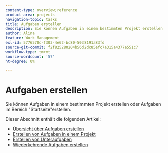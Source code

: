 ```yaml
---
content-type: overview;reference
product-area: projects
navigation-topic: tasks
title: Aufgaben erstellen
description: Sie können Aufgaben in einem bestimmten Projekt erstellen oder Aufgaben im Bereich "Startseite"erstellen.
author: Alina
feature: Work Management
exl-id: 5776570c-f303-4e62-bc80-5038191a83fd
source-git-commit: f2f825280204b56d2dc85efc7a315a4377e551c7
workflow-type: tm+mt
source-wordcount: '57'
ht-degree: 0%

---
```


# Aufgaben erstellen

Sie können Aufgaben in einem bestimmten Projekt erstellen oder Aufgaben im Bereich &quot;Startseite&quot;erstellen.

Dieser Abschnitt enthält die folgenden Artikel:

* [Übersicht über Aufgaben erstellen](../../../manage-work/tasks/create-tasks/create-tasks-overview.md)
* [Erstellen von Aufgaben in einem Projekt](../../../manage-work/tasks/create-tasks/create-tasks-in-project.md)
* [Erstellen von Unteraufgaben](../../../manage-work/tasks/create-tasks/create-subtasks.md)
* [Wiederkehrende Aufgaben erstellen](../../../manage-work/tasks/create-tasks/create-recurring-tasks.md)
